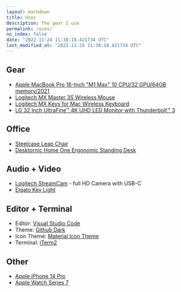 ```yaml
---
layout: markdown
title: Uses
description: The gear I use
permalink: /uses/
no_index: false
date: "2022-11-24 11:38:18.421734 UTC"
last_modified_at: "2022-11-24 11:38:18.421734 UTC"
---
```


## Gear

- [Apple MacBook Pro 16-Inch "M1 Max" 10 CPU/32 GPU/64GB memory/2021](https://everymac.com/systems/apple/macbook_pro/specs/macbook-pro-m1-max-10-core-cpu-32-core-gpu-16-2021-specs.html)
- [Logitech MX Master 3S Wireless Mouse](https://www.logitech.com/en-eu/products/mice/mx-master-3s.910-006559.html)
- [Logitech MX Keys for Mac Wireless Keyboard](https://www.logitech.com/en-eu/products/keyboards/mx-keys-mac-wireless-keyboard.920-009558.html)
- [LG 32 Inch UltraFine™ 4K UHD LED Monitor with Thunderbolt™ 3](https://www.lg.com/us/monitors/lg-32UL950-W-4k-uhd-led-monitor)

## Office

- [Steelcase Leap Chair](https://www.steelcase.com/products/office-chairs/leap/)
- [Desktornic Home One Ergonomic Standing Desk](https://desktronic.de/products/hohenverstellbarer-schreibtisch?variant=41539934290109)

## Audio + Video

- [Logitech StreamCam](https://www.logitech.com/en-us/products/webcams/streamcam.960-001289.html) - full HD Camera with USB-C
- [Elgato Key Light](https://www.elgato.com/en/key-light)

## Editor + Terminal

- Editor: [Visual Studio Code](https://code.visualstudio.com/)
- Theme: [Github Dark](https://marketplace.visualstudio.com/items?itemName=GitHub.github-vscode-theme)
- Icon Theme: [Material Icon Theme](https://marketplace.visualstudio.com/items?itemName=PKief.material-icon-theme)
- Terminal: [iTerm2](https://iterm2.com/)

## Other

- [Apple iPhone 14 Pro](https://www.apple.com/iphone-14-pro/)
- [Apple Watch Series 7](https://www.apple.com/apple-watch-series-7/index.html)
